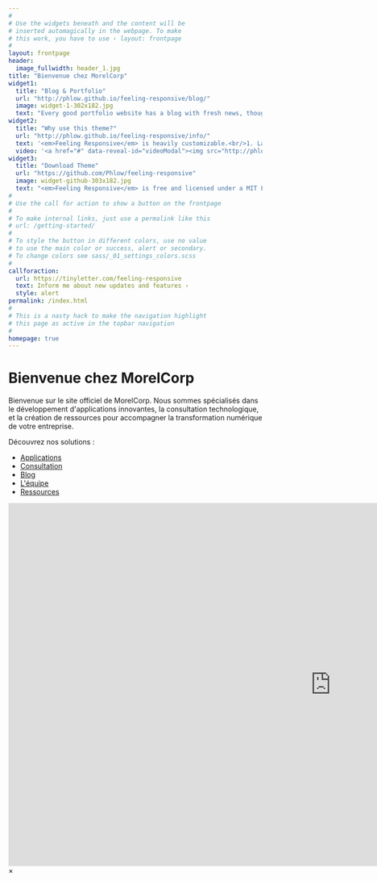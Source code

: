 ```yaml
---
#
# Use the widgets beneath and the content will be
# inserted automagically in the webpage. To make
# this work, you have to use › layout: frontpage
#
layout: frontpage
header:
  image_fullwidth: header_1.jpg
title: "Bienvenue chez MorelCorp"
widget1:
  title: "Blog & Portfolio"
  url: "http://phlow.github.io/feeling-responsive/blog/"
  image: widget-1-302x182.jpg
  text: "Every good portfolio website has a blog with fresh news, thoughts and develop&shy;ments of your activities. <em>Feeling Responsive</em> offers you a fully functional blog with an archive page to give readers a quick overview of all your posts."
widget2:
  title: "Why use this theme?"
  url: "http://phlow.github.io/feeling-responsive/info/"
  text: '<em>Feeling Responsive</em> is heavily customizable.<br/>1. Language-Support :)<br/>2. Optimized for speed and it&#39;s responsive.<br/>3. Built on <a href="http://foundation.zurb.com/">Foundation Framework</a>.<br/>4. Seven different Headers.<br/>5. Customizable navigation, footer,...'
  video: '<a href="#" data-reveal-id="videoModal"><img src="http://phlow.github.io/feeling-responsive/images/start-video-feeling-responsive-302x182.jpg" width="302" height="182" alt=""/></a>'
widget3:
  title: "Download Theme"
  url: "https://github.com/Phlow/feeling-responsive"
  image: widget-github-303x182.jpg
  text: "<em>Feeling Responsive</em> is free and licensed under a MIT License. Make it your own and start building. The code is well-documented and explains you how it works."
#
# Use the call for action to show a button on the frontpage
#
# To make internal links, just use a permalink like this
# url: /getting-started/
#
# To style the button in different colors, use no value
# to use the main color or success, alert or secondary.
# To change colors see sass/_01_settings_colors.scss
#
callforaction:
  url: https://tinyletter.com/feeling-responsive
  text: Inform me about new updates and features ›
  style: alert
permalink: /index.html
#
# This is a nasty hack to make the navigation highlight
# this page as active in the topbar navigation
#
homepage: true
---
```


# Bienvenue chez MorelCorp

Bienvenue sur le site officiel de MorelCorp. Nous sommes spécialisés dans le développement d'applications innovantes, la consultation technologique, et la création de ressources pour accompagner la transformation numérique de votre entreprise.

Découvrez nos solutions :

- [Applications](/applications/)
- [Consultation](/consultation/)
- [Blog](/blog/)
- [L'équipe](/l-equipe/)
- [Ressources](/ressources/)

<div id="videoModal" class="reveal-modal large" data-reveal="">
  <div class="flex-video widescreen vimeo" style="display: block;">
    <iframe width="1280" height="720" src="https://www.youtube.com/embed/3b5zCFSmVvU" frameborder="0" allowfullscreen></iframe>
  </div>
  <a class="close-reveal-modal">&#215;</a>
</div>
